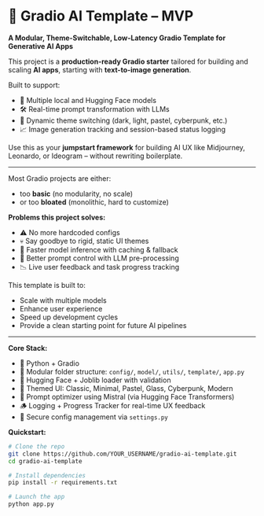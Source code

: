 # 🚀 Gradio AI Template – MVP

**A Modular, Theme-Switchable, Low-Latency Gradio Template for Generative AI Apps**

This project is a **production-ready Gradio starter** tailored for building and scaling **AI apps**, starting with **text-to-image generation**.

Built to support:
- 🧠 Multiple local and Hugging Face models  
- 🛠️ Real-time prompt transformation with LLMs  
- 🎨 Dynamic theme switching (dark, light, pastel, cyberpunk, etc.)  
- 📈 Image generation tracking and session-based status logging  

Use this as your **jumpstart framework** for building AI UX like Midjourney, Leonardo, or Ideogram – without rewriting boilerplate.

---

Most Gradio projects are either:
- too **basic** (no modularity, no scale)
- or too **bloated** (monolithic, hard to customize)

**Problems this project solves:**
- ⚠️ No more hardcoded configs  
- 💀 Say goodbye to rigid, static UI themes  
- 🐌 Faster model inference with caching & fallback  
- 🤖 Better prompt control with LLM pre-processing  
- 📉 Live user feedback and task progress tracking

This template is built to:
- Scale with multiple models  
- Enhance user experience  
- Speed up development cycles  
- Provide a clean starting point for future AI pipelines

---

**Core Stack:**
- 🐍 Python + Gradio  
- 🧩 Modular folder structure: `config/`, `model/`, `utils/`, `template/`, `app.py`  
- 🤗 Hugging Face + Joblib loader with validation  
- 🎨 Themed UI: Classic, Minimal, Pastel, Glass, Cyberpunk, Modern  
- 💬 Prompt optimizer using Mistral (via Hugging Face Transformers)  
- 🪵 Logging + Progress Tracker for real-time UX feedback  
- 🔐 Secure config management via `settings.py`

**Quickstart:**

```bash
# Clone the repo
git clone https://github.com/YOUR_USERNAME/gradio-ai-template.git
cd gradio-ai-template

# Install dependencies
pip install -r requirements.txt

# Launch the app
python app.py
```
